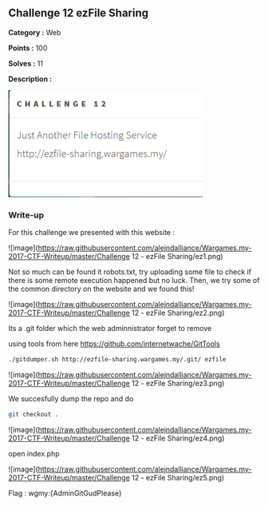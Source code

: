 ## Challenge 12 ezFile Sharing

**Category :** Web

**Points :** 100

**Solves :** 11

**Description :**

![image](https://raw.githubusercontent.com/alejndalliance/Wargames.my-2017-CTF-Writeup/master/Challenge%2012%20-%20ezFile%20Sharing/12.PNG)

### Write-up

For this challenge we presented with this website :

![image](https://raw.githubusercontent.com/alejndalliance/Wargames.my-2017-CTF-Writeup/master/Challenge 12 - ezFile Sharing/ez1.png)


Not so much can be found it robots.txt, try uploading some file to check if there is some remote execution happened but no luck. Then, we try some of the common directory on the website and we found this!

![image](https://raw.githubusercontent.com/alejndalliance/Wargames.my-2017-CTF-Writeup/master/Challenge 12 - ezFile Sharing/ez2.png)

Its a .git folder which the web adminnistrator forget to remove

using tools from here
https://github.com/internetwache/GitTools

```bash
./gitdumper.sh http://ezfile-sharing.wargames.my/.git/ ezfile
```

![image](https://raw.githubusercontent.com/alejndalliance/Wargames.my-2017-CTF-Writeup/master/Challenge 12 - ezFile Sharing/ez3.png)

We succesfully dump the repo and do 
```bash
git checkout .
```
![image](https://raw.githubusercontent.com/alejndalliance/Wargames.my-2017-CTF-Writeup/master/Challenge 12 - ezFile Sharing/ez4.png)

open index.php

![image](https://raw.githubusercontent.com/alejndalliance/Wargames.my-2017-CTF-Writeup/master/Challenge 12 - ezFile Sharing/ez5.png)

Flag : wgmy:{AdminGitGudPlease}